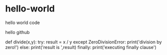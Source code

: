 # hello-world
hello world code

hello github

def divide(x,y):
    try:
        result = x / y
    except ZeroDivisionError:
        print('division by zero!')
    else:
        print('result is ',result)
    finally:
        print('executing finally clause')
